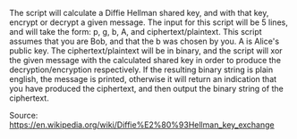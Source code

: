 The script will calculate a Diffie Hellman shared key, and with that key, encrypt or decrypt a given message. The input for this script will be 5 lines, and will take the form: p, g, b, A, and ciphertext/plaintext. This script assumes that you are Bob, and that the b was chosen by you. A is Alice's public key. The ciphertext/plaintext will be in binary, and the script will xor the given message with the calculated shared key in order to produce the decryption/encryption respectively. If the resulting binary string is plain english, the message is printed, otherwise it will return an indication that you have produced the ciphertext, and then output the binary string of the ciphertext.

Source: https://en.wikipedia.org/wiki/Diffie%E2%80%93Hellman_key_exchange
